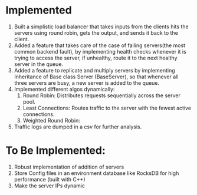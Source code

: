 # Implemented
1. Built a simplistic load balancer that takes inputs from the clients hits the servers using round robin, gets the output, and sends it back to the client.
2. Added a feature that takes care of the case of failing servers(the most common backend fault), by implementing health checks whenever it is trying to access the server, if unhealthy, route it to the next healthy server in the queue.
3. Added a feature to replicate and multiply servers by implementing Inheritance of Base class Server (BaseServer), so that whenever all three servers are busy, a new server is added to the queue.
4. Implemented different algos dynamically:
    1. Round Robin: Distributes requests sequentially across the server pool.
    2. Least Connections: Routes traffic to the server with the fewest active connections.
    3. Weighted Round Robin: 
5. Traffic logs are dumped in a csv for further analysis.

# To Be Implemented:
1. Robust implementation of addition of servers
2. Store Config files in an environment database like RocksDB for high performance (built with C++)
3. Make the server IPs dynamic

